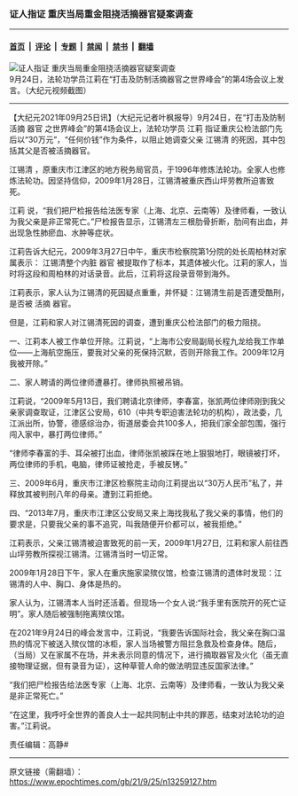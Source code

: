 ### 证人指证 重庆当局重金阻挠活摘器官疑案调查

---

#### [首页](../../../..?n13259127) &nbsp;|&nbsp; [评论](../../../../../epoch-comment?n13259127) &nbsp;|&nbsp; [专题](../../../../../epoch-special?n13259127) &nbsp;|&nbsp; [禁闻](../../../../../epoch-news?n13259127) &nbsp;|&nbsp; [禁书](../../../../../books?n13259127) &nbsp;|&nbsp; [翻墙](https://github.com/gfw-breaker/nogfw/blob/master/README.md?n13259127)


<div><img alt="证人指证 重庆当局重金阻挠活摘器官疑案调查" class="attachment-djy_600_400 size-djy_600_400 wp-post-image" src="https://i.epochtimes.com/assets/uploads/2021/09/id13259158-Screen-Shot-2021-09-24-at-10.15.45-PM.png"/>
<div class="caption">
 9月24日，法轮功学员江莉在“打击及防制活摘器官之世界峰会”的第4场会议上发言。（大纪元视频截图）
</div></div><hr/><div class="post_content" id="artbody" itemprop="articleBody">
 <!-- article content begin -->
 <p>
  【大纪元2021年09月25日讯】（大纪元记者叶枫报导）9月24日，在“打击及防制
  <ok href="https://www.epochtimes.com/gb/tag/%E6%B4%BB%E6%91%98.html">
   活摘
  </ok>
  <ok href="https://www.epochtimes.com/gb/tag/%E5%99%A8%E5%AE%98.html">
   器官
  </ok>
  之世界峰会”的第4场会议上，法轮功学员
  <ok href="https://www.epochtimes.com/gb/tag/%E6%B1%9F%E8%8E%89.html">
   江莉
  </ok>
  指证重庆公检法部门先后以“30万元”，“任何价钱”作为条件，以阻止她调查父亲
  <ok href="https://www.epochtimes.com/gb/tag/%E6%B1%9F%E9%94%A1%E6%B8%85.html">
   江锡清
  </ok>
  的死因，其中包括其父是否被活摘器官。
 </p>
 <p>
  <ok href="https://www.epochtimes.com/gb/tag/%E6%B1%9F%E9%94%A1%E6%B8%85.html">
   江锡清
  </ok>
  ，原重庆市江津区的地方税务局官员，于1996年修炼法轮功。全家人也修炼法轮功。因坚持信仰，2009年1月28日，江锡清被重庆西山坪劳教所迫害致死。
 </p>
 <p>
  <ok href="https://www.epochtimes.com/gb/tag/%E6%B1%9F%E8%8E%89.html">
   江莉
  </ok>
  说，“我们把尸检报告给法医专家（上海、北京、云南等）及律师看，一致认为我父亲是非正常死亡。”尸检报告显示，江锡清左三根肋骨折断，肋间有出血，并出现急性肺瘀血、水肿等症状。
 </p>
 <p>
  江莉告诉大纪元，2009年3月27日中午，重庆市检察院第1分院的处长周柏林对家属表示： 江锡清整个内脏
  <ok href="https://www.epochtimes.com/gb/tag/%E5%99%A8%E5%AE%98.html">
   器官
  </ok>
  被提取作了标本，其遗体被火化。江莉的家人，当时将这段和周柏林的对话录音。此后，江莉将这段录音带到海外。
 </p>
 <p>
  江莉表示，家人认为江锡清的死因疑点重重，并怀疑：江锡清生前是否遭受酷刑，是否被
  <ok href="https://www.epochtimes.com/gb/tag/%E6%B4%BB%E6%91%98.html">
   活摘
  </ok>
  器官。
 </p>
 <p>
  但是，江莉和家人对江锡清死因的调查，遭到重庆公检法部门的极力阻挠。
 </p>
 <p>
  一、江莉本人被工作单位开除。江莉说，“上海市公安局副局长程九龙给我工作单位——上海航空施压，要我对父亲的死保持沉默，否则开除我工作。2009年12月我被开除。”
 </p>
 <p>
  二、家人聘请的两位律师遭暴打。律师执照被吊销。
 </p>
 <p>
  江莉说，“2009年5月13日，我们聘请北京律师，李春富，张凯两位律师刚到我父亲家调查取证，江津区公安局，610（中共专职迫害法轮功的机构），政法委，几江派出所，协警，德感综治办，街道居委会共100多人，把我们家全部包围，强行闯入家中，暴打两位律师。”
 </p>
 <p>
  “律师李春富的手、耳朵被打出血，律师张凯被踩在地上狠狠地打，眼镜被打坏，两位律师的手机，电脑，律师证被抢走，手被反铐。”
 </p>
 <p>
  三、2009年6月，重庆市江津区检察院主动向江莉提出以“30万人民币”私了，并释放其被判刑八年的母亲。遭到江莉拒绝。
 </p>
 <p>
  四、“2013年7月，重庆市江津区公安局又来上海找我私了我父亲的事情，他们的要求是，只要我父亲的事不追究，叫我随便开价都可以，被我拒绝。”
 </p>
 <p>
  江莉表示，父亲江锡清被迫害致死的前一天，2009年1月27日,  江莉和家人前往⻄山坪劳教所探视江锡清。江锡清当时一切正常。
 </p>
 <p>
  2009年1月28日下午，家人在重庆施家梁殡仪馆，检查江锡清的遗体时发现：江锡清的人中、胸口、身体是热的。
 </p>
 <p>
  家人认为，江锡清本人当时还活着。但现场一个女人说:“我手里有医院开的死亡证明”。家人随后被强制拖离殡仪馆。
 </p>
 <p>
  在2021年9月24日的峰会发言中，江莉说，“我要告诉国际社会，我父亲在胸口温热的情况下被送入殡仪馆的冰柜，家人当场被警方阻拦急救及检查身体。随后，（当局）又在家属不在场，并未表示同意的情况下，进行摘取器官及火化（虽无直接物理证据，但有录音为证），这种草菅人命的做法明显违反国家法律。”
 </p>
 <p>
  “我们把尸检报告给法医专家（上海、北京、云南等）及律师看，一致认为我父亲是非正常死亡。”
 </p>
 <p>
  “在这里，我呼吁全世界的善良人士一起共同制止中共的罪恶，结束对法轮功的迫害。”江莉说。
 </p>
 <p>
  责任编辑：高静#
 </p>
 <!-- article content end -->
 <div id="below_article_ad">
 </div>
</div>


---

原文链接（需翻墙）：https://www.epochtimes.com/gb/21/9/25/n13259127.htm